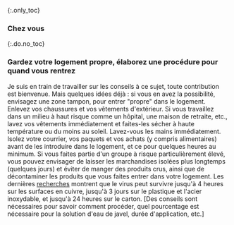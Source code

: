 {:.only_toc}
### Chez vous

{:.do.no_toc}
### Gardez votre logement propre, élaborez une procédure pour quand vous rentrez

Je suis en train de travailler sur les conseils à ce sujet, toute contribution est bienvenue. Mais quelques idées déjà : si vous en avez la possibilité, envisagez une zone tampon, pour entrer "propre" dans le logement. Enlevez vos chaussures et vos vêtements d'extérieur. Si vous travaillez dans un milieu à haut risque comme un hôpital, une maison de retraite, etc., lavez vos vêtements immédiatement et faites-les sécher à haute température ou du moins au soleil. Lavez-vous les mains immédiatement. Isolez votre courrier, vos paquets et vos achats (y compris alimentaires) avant de les introduire dans le logement, et ce pour quelques heures au minimum. Si vous faites partie d'un groupe à risque particulièrement élevé, vous pouvez envisager de laisser les marchandises isolées plus longtemps (quelques jours) et éviter de manger des produits crus, ainsi que de décontaminer les produits que vous faites entrer dans votre logement.
Les dernières [recherches](https://www.medrxiv.org/content/10.1101/2020.03.09.20033217v1.full.pdf) montrent que le virus peut survivre jusqu'à 4 heures sur les surfaces en cuivre, jusqu'à 3 jours sur le plastique et l'acier inoxydable, et jusqu'à 24 heures sur le carton.
\[Des conseils sont nécessaires pour savoir comment procéder, quel pourcentage est nécessaire pour la solution d'eau de javel, durée d'application, etc.\]

